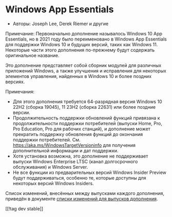 # Windows App Essentials #

* Авторы: Joseph Lee, Derek Riemer и другие

Примечание: Первоначально дополнение называлось Windows 10 App Essentials,
но в 2021 году было переименовано в Windows App Essentials для поддержки
Windows 10 и будущих версий, таких как Windows 11. Некоторые части этого
дополнения по-прежнему будут содержать оригинальное название.

Это дополнение представляет собой сборник модулей для различных приложений
Windows, а также улучшения и исправления для некоторых элементов управления,
найденных в Windows 10 и более поздних версиях.

Примечания:

* Для этого дополнения требуется 64-разрядная версия Windows 10 22H2 (сборка
  19045), 11 23H2 (сборка 22631) или более поздние версии.
* Продолжительность поддержки обновлений функций привязана к
  продолжительности поддержки потребителей (выпуски Home, Pro, Pro
  Education, Pro для рабочих станций), и дополнение может прекратить
  поддержку обновления функций до окончания поддержки
  потребителей. См. <https://aka.ms/WindowsTargetVersioninfo> для получения
  дополнительной информации и дат поддержки.
* Хотя установка возможна, это дополнение не поддерживает выпуски Windows
  Enterprise LTSC (канал долгосрочного обслуживания) и Windows Server.
* Не все функции из предварительных версий Windows Insider Preview будут
  поддерживаться, особенно те, которые доступны для некоторых версий Windows
  Insiders.

Список изменений, внесённых между выпусками каждого дополнения, приведён в
документе [списки изменений для выпусков дополнения][1].

[[!tag dev stable]]

[1]: https://github.com/josephsl/wintenapps/wiki/w10changelog
